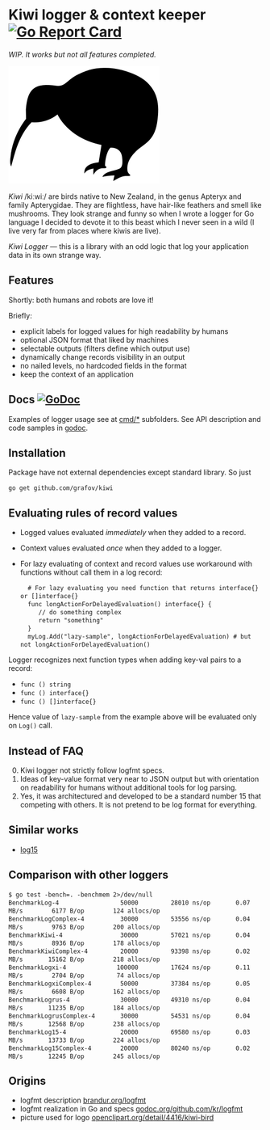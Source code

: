 # Kiwi logger & context keeper [![Go Report Card](https://goreportcard.com/badge/grafov/kiwi)](https://goreportcard.com/report/grafov/kiwi)

*WIP. It works but not all features completed.*

![Kiwi bird](flomar-kiwi-bird-300px.png)

*Kiwi* /kiːwiː/ are birds native to New Zealand, in the genus Apteryx and family Apterygidae. They are flightless, have hair-like feathers and smell like mushrooms. They look strange and funny so when I wrote a logger for Go language I decided to devote it to this beast which I never seen in a wild (I live very far from places where kiwis are live).

*Kiwi Logger* — this is a library with an odd logic that log your application data in its own strange way.

## Features

Shortly: both humans and robots are love it!

Briefly:

* explicit labels for logged values for high readability by humans
* optional JSON format that liked by machines
* selectable outputs (filters define which output use)
* dynamically change records visibility in an output
* no nailed levels, no hardcoded fields in the format
* keep the context of an application

## Docs [![GoDoc](https://godoc.org/github.com/grafov/kiwi?status.svg)](https://godoc.org/github.com/grafov/kiwi)

Examples of logger usage see at [cmd/*](cmd) subfolders.
See API description and code samples in [godoc](http://godoc.org/github.com/grafov/kiwi).

## Installation

Package have not external dependencies except standard library. So just

    go get github.com/grafov/kiwi

## Evaluating rules of record values

* Logged values evaluated *immediately* when they added to a record.
* Context values evaluated *once* when they added to a logger.
* For lazy evaluating of context and record values use workaround with functions without call them in a log record:

        # For lazy evaluating you need function that returns interface{} or []interface{}
        func longActionForDelayedEvaluation() interface{} {
           // do something complex
           return "something"
        }
        myLog.Add("lazy-sample", longActionForDelayedEvaluation) # but not longActionForDelayedEvaluation()

Logger recognizes next function types when adding key-val pairs to a record:

* `func () string`
* `func () interface{}`
* `func () []interface{}`

Hence value of `lazy-sample` from the example above will be evaluated only on `Log()` call.


## Instead of FAQ

0. Kiwi logger not strictly follow logfmt specs.
1. Ideas of key-value format very near to JSON output but with orientation on readability for humans without additional tools for log parsing.
2. Yes, it was architectured and developed to be a standard number 15 that competing with others. It is not pretend to be log format for everything.

## Similar works

* [log15](https://github.com/inconshreveable/log15)

## Comparison with other loggers

    $ go test -bench=. -benchmem 2>/dev/null
    BenchmarkLog-4                 50000         28010 ns/op       0.07 MB/s        6177 B/op        124 allocs/op
    BenchmarkLogComplex-4          30000         53556 ns/op       0.04 MB/s        9763 B/op        200 allocs/op
    BenchmarkKiwi-4                30000         57021 ns/op       0.04 MB/s        8936 B/op        178 allocs/op
    BenchmarkKiwiComplex-4         20000         93398 ns/op       0.02 MB/s       15162 B/op        218 allocs/op
    BenchmarkLogxi-4              100000         17624 ns/op       0.11 MB/s        2704 B/op         74 allocs/op
    BenchmarkLogxiComplex-4        50000         37384 ns/op       0.05 MB/s        6608 B/op        162 allocs/op
    BenchmarkLogrus-4              30000         49310 ns/op       0.04 MB/s       11235 B/op        184 allocs/op
    BenchmarkLogrusComplex-4       30000         54531 ns/op       0.04 MB/s       12568 B/op        238 allocs/op
    BenchmarkLog15-4               20000         69580 ns/op       0.03 MB/s       13733 B/op        224 allocs/op
    BenchmarkLog15Complex-4        20000         80240 ns/op       0.02 MB/s       12245 B/op        245 allocs/op

## Origins

* logfmt description [brandur.org/logfmt](https://brandur.org/logfmt)
* logfmt realization in Go and specs [godoc.org/github.com/kr/logfmt](https://godoc.org/github.com/kr/logfmt)
* picture used for logo [openclipart.org/detail/4416/kiwi-bird](https://openclipart.org/detail/4416/kiwi-bird)
